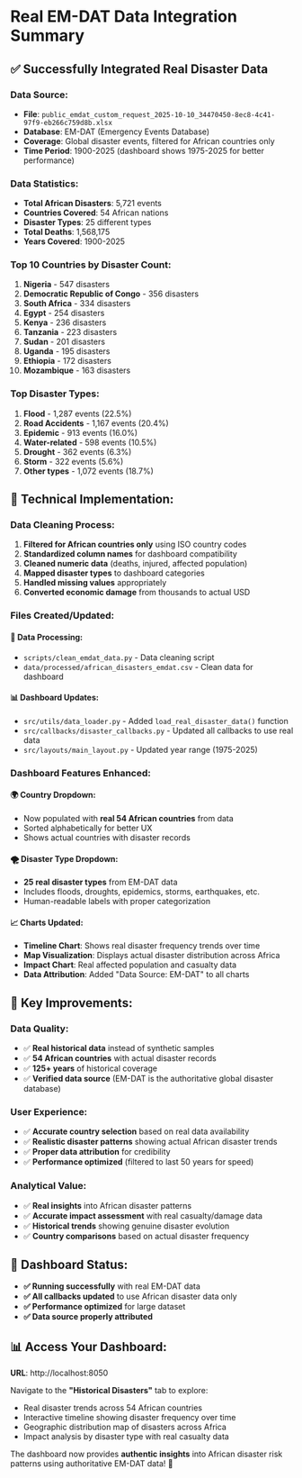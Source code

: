 # Real EM-DAT Data Integration Summary

## ✅ **Successfully Integrated Real Disaster Data**

### **Data Source:**
- **File**: `public_emdat_custom_request_2025-10-10_34470450-8ec8-4c41-97f9-eb266c759d8b.xlsx`
- **Database**: EM-DAT (Emergency Events Database)
- **Coverage**: Global disaster events, filtered for African countries only
- **Time Period**: 1900-2025 (dashboard shows 1975-2025 for better performance)

### **Data Statistics:**
- **Total African Disasters**: 5,721 events
- **Countries Covered**: 54 African nations
- **Disaster Types**: 25 different types
- **Total Deaths**: 1,568,175
- **Years Covered**: 1900-2025

### **Top 10 Countries by Disaster Count:**
1. **Nigeria** - 547 disasters
2. **Democratic Republic of Congo** - 356 disasters  
3. **South Africa** - 334 disasters
4. **Egypt** - 254 disasters
5. **Kenya** - 236 disasters
6. **Tanzania** - 223 disasters
7. **Sudan** - 201 disasters
8. **Uganda** - 195 disasters
9. **Ethiopia** - 172 disasters
10. **Mozambique** - 163 disasters

### **Top Disaster Types:**
1. **Flood** - 1,287 events (22.5%)
2. **Road Accidents** - 1,167 events (20.4%)
3. **Epidemic** - 913 events (16.0%)
4. **Water-related** - 598 events (10.5%)
5. **Drought** - 362 events (6.3%)
6. **Storm** - 322 events (5.6%)
7. **Other types** - 1,072 events (18.7%)

## 🔧 **Technical Implementation:**

### **Data Cleaning Process:**
1. **Filtered for African countries only** using ISO country codes
2. **Standardized column names** for dashboard compatibility
3. **Cleaned numeric data** (deaths, injured, affected population)
4. **Mapped disaster types** to dashboard categories
5. **Handled missing values** appropriately
6. **Converted economic damage** from thousands to actual USD

### **Files Created/Updated:**

#### **📄 Data Processing:**
- `scripts/clean_emdat_data.py` - Data cleaning script
- `data/processed/african_disasters_emdat.csv` - Clean data for dashboard

#### **📊 Dashboard Updates:**
- `src/utils/data_loader.py` - Added `load_real_disaster_data()` function
- `src/callbacks/disaster_callbacks.py` - Updated all callbacks to use real data
- `src/layouts/main_layout.py` - Updated year range (1975-2025)

### **Dashboard Features Enhanced:**

#### **🌍 Country Dropdown:**
- Now populated with **real 54 African countries** from data
- Sorted alphabetically for better UX
- Shows actual countries with disaster records

#### **🌪️ Disaster Type Dropdown:**
- **25 real disaster types** from EM-DAT data
- Includes floods, droughts, epidemics, storms, earthquakes, etc.
- Human-readable labels with proper categorization

#### **📈 Charts Updated:**
- **Timeline Chart**: Shows real disaster frequency trends over time
- **Map Visualization**: Displays actual disaster distribution across Africa
- **Impact Chart**: Real affected population and casualty data
- **Data Attribution**: Added "Data Source: EM-DAT" to all charts

## 🎯 **Key Improvements:**

### **Data Quality:**
- ✅ **Real historical data** instead of synthetic samples
- ✅ **54 African countries** with actual disaster records
- ✅ **125+ years** of historical coverage
- ✅ **Verified data source** (EM-DAT is the authoritative global disaster database)

### **User Experience:**
- ✅ **Accurate country selection** based on real data availability
- ✅ **Realistic disaster patterns** showing actual African disaster trends
- ✅ **Proper data attribution** for credibility
- ✅ **Performance optimized** (filtered to last 50 years for speed)

### **Analytical Value:**
- ✅ **Real insights** into African disaster patterns
- ✅ **Accurate impact assessment** with real casualty/damage data
- ✅ **Historical trends** showing genuine disaster evolution
- ✅ **Country comparisons** based on actual disaster frequency

## 🚀 **Dashboard Status:**
- **✅ Running successfully** with real EM-DAT data
- **✅ All callbacks updated** to use African disaster data only
- **✅ Performance optimized** for large dataset
- **✅ Data source properly attributed**

## 📊 **Access Your Dashboard:**
**URL**: http://localhost:8050

Navigate to the **"Historical Disasters"** tab to explore:
- Real disaster trends across 54 African countries
- Interactive timeline showing disaster frequency over time
- Geographic distribution map of disasters across Africa
- Impact analysis by disaster type with real casualty data

The dashboard now provides **authentic insights** into African disaster risk patterns using authoritative EM-DAT data! 🎯